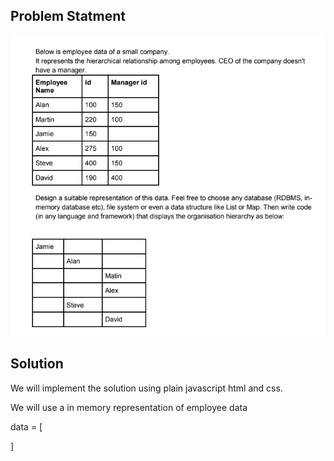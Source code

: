 ## Problem Statment

![Problem Statement](./images/problem-statement.png "Problem Statement")

## Solution

We will implement the solution using plain javascript html and css.

We will use a in memory representation of employee data

data = [
    
]


